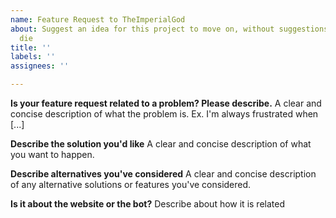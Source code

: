 ```yaml
---
name: Feature Request to TheImperialGod
about: Suggest an idea for this project to move on, without suggestions the bot would
  die
title: ''
labels: ''
assignees: ''

---
```


**Is your feature request related to a problem? Please describe.**
A clear and concise description of what the problem is. Ex. I'm always frustrated when [...]

**Describe the solution you'd like**
A clear and concise description of what you want to happen.

**Describe alternatives you've considered**
A clear and concise description of any alternative solutions or features you've considered.

**Is it about the website or the bot?**
Describe about how it is related
